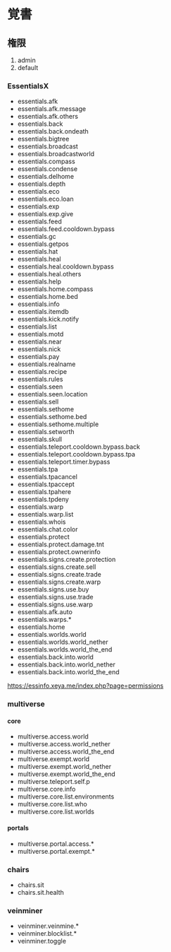 # 覚書

## 権限
1. admin
2. default

### EssentialsX
-   essentials.afk
-   essentials.afk.message
-   essentials.afk.others
-   essentials.back
-   essentials.back.ondeath
-   essentials.bigtree
-   essentials.broadcast
-   essentials.broadcastworld
-   essentials.compass
-   essentials.condense
-   essentials.delhome
-   essentials.depth
-   essentials.eco
-   essentials.eco.loan
-   essentials.exp
-   essentials.exp.give
-   essentials.feed
-   essentials.feed.cooldown.bypass
-   essentials.gc
-   essentials.getpos
-   essentials.hat
-   essentials.heal
-   essentials.heal.cooldown.bypass
-   essentials.heal.others
-   essentials.help
-   essentials.home.compass
-   essentials.home.bed
-   essentials.info
-   essentials.itemdb
-   essentials.kick.notify
-   essentials.list
-   essentials.motd
-   essentials.near
-   essentials.nick
-   essentials.pay
-   essentials.realname
-   essentials.recipe
-   essentials.rules
-   essentials.seen
-   essentials.seen.location
-   essentials.sell
-   essentials.sethome
-   essentials.sethome.bed
-   essentials.sethome.multiple
-   essentials.setworth
-   essentials.skull
-   essentials.teleport.cooldown.bypass.back
-   essentials.teleport.cooldown.bypass.tpa
-   essentials.teleport.timer.bypass
-   essentials.tpa
-   essentials.tpacancel
-   essentials.tpaccept
-   essentials.tpahere
-   essentials.tpdeny
-   essentials.warp
-   essentials.warp.list
-   essentials.whois
-   essentials.chat.color
-   essentials.protect
-   essentials.protect.damage.tnt
-   essentials.protect.ownerinfo
-   essentials.signs.create.protection
-   essentials.signs.create.sell
-   essentials.signs.create.trade
-   essentials.signs.create.warp
-   essentials.signs.use.buy
-   essentials.signs.use.trade
-   essentials.signs.use.warp
-   essentials.afk.auto
-   essentials.warps.*
-   essentials.home
-   essentials.worlds.world
-   essentials.worlds.world_nether
-   essentials.worlds.world_the_end
-   essentials.back.into.world
-   essentials.back.into.world_nether
-   essentials.back.into.world_the_end

https://essinfo.xeya.me/index.php?page=permissions

### multiverse
#### core
-   multiverse.access.world
-   multiverse.access.world_nether
-   multiverse.access.world_the_end
-   multiverse.exempt.world
-   multiverse.exempt.world_nether
-   multiverse.exempt.world_the_end
-   multiverse.teleport.self.p
-   multiverse.core.info
-   multiverse.core.list.environments
-   multiverse.core.list.who
-   multiverse.core.list.worlds
#### portals
-   multiverse.portal.access.*
-   multiverse.portal.exempt.*
### chairs
-   chairs.sit
-   chairs.sit.health
### veinminer
-   veinminer.veinmine.*
-   veinminer.blocklist.*
-   veinminer.toggle
